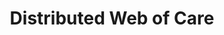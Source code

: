 ---
layout: projectPageNew
title: Distributed Web of Care
year: 2019
client: Taeyoon Choi
medium: web
isClientWork: true
paragraphs:
 - text: |
     In 2019, <a class="underlined" href="http://taeyoonchoi.com/" target="_blank">Taeyoon Choi</a> organized a lecture-performance at the Whitney Museum of American Art, as part of his ongoing <a href="http://distributedweb.care/" target="_blank" class="underlined">Distributed Web of Care</a> project. I was invited to create a mobile-based web experience for the participants, using the garden as a metaphor for the web, in collaboration with <a class="underlined" href="http://yhsong.com/" target="_blank">Yehwan Song</a> and <a class="underlined" href="https://jedahan.com/" target="_blank">Jonathan Dahan</a>.<br/><br/>
 - text: |
     We landed on a design that incorporated representations of nature from Taeyoon's paintings, as well as a series of creatures, the inhabitants of the our networked garden, which walked from one participant to another. <br/><br/>
 - text: |
     Developed using React and web sockets.
images:
 - url: /assets/images/dwc/dwc-1.jpg
 - url: /assets/images/dwc/dwc-2.jpg
 - url: /assets/images/dwc/dwc-3.jpg
 - url: /assets/images/dwc/3.m4v
   video: true
 - url: /assets/images/dwc/2.m4v
   video: true
 - url: /assets/images/dwc/1.png
 - url: /assets/images/dwc/4.jpg
 - url: /assets/images/dwc/1.png
 - url: /assets/images/dwc/5.png
 - url: /assets/images/dwc/6.png
 - url: /assets/images/dwc/7.png
 - url: /assets/images/dwc/8.png
---